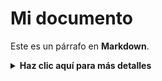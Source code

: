 # Mi documento

Este es un párrafo en **Markdown**.

<details>
  <summary><strong>Haz clic aquí para más detalles</strong></summary>

  Aquí dentro puedes escribir más contenido en **Markdown**, como listas:

  - Punto 1
  - Punto 2

  También puedes poner código:

  ```bash
  sudo apt update
